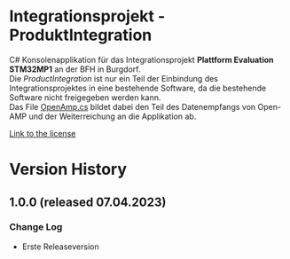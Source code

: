 # Integrationsprojekt - ProduktIntegration
C# Konsolenapplikation für das Integrationsprojekt **Plattform Evaluation STM32MP1** an der BFH in Burgdorf.  
Die *ProductIntegration* ist nur ein Teil der Einbindung des Integrationsprojektes in eine bestehende Software, da die bestehende Software nicht freigegeben werden kann.  
Das File [OpenAmp.cs](OpenAmp.cs) bildet dabei den Teil des Datenempfangs von Open-AMP und der Weiterreichung an die Applikation ab. 


[Link to the license](LICENSE)

# Version History

## 1.0.0 (released 07.04.2023)
### Change Log
- Erste Releaseversion